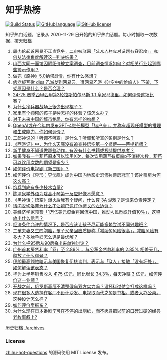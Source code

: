 # 知乎热榜
[![Build Status](https://github.com/ToWeLong/zhihu-hot-questions/workflows/CI/badge.svg)](https://github.com/ToWeLong/zhihu-hot-questions/actions)
[![GitHub language](https://img.shields.io/badge/language-golang-orange.svg)](https://golang.org/)
[![GitHub license](https://img.shields.io/github/license/ToWeLong/zhihu-hot-questions)](https://github.com/ToWeLong/zhihu-hot-questions/blob/main/LICENSE)

知乎热门话题，记录从 2020-11-29 日开始的知乎热门话题。每小时抓取一次数据，按天[归档](./archives)

<!-- BEGIN -->

1. [周杰伦起诉网易不正当竞争，二审被驳回「公众人物应对话题有容忍度」，如何从法律角度解读这一判决结果？](https://www.zhihu.com/question/665607181)
1. [山西大同一面馆因阴阳价被立案调查，目前调查情况如何？对相关行业起到哪些警示作用？](https://www.zhihu.com/question/665408814)
1. [做完《原神》5.0纳塔剧情，你有什么感想？](https://www.zhihu.com/question/665549091)
1. [痞老板写歌 diss 乙游发到网易云，遭网易乙游《时空中的绘旅人》下架，下架原因是什么？是否合理？](https://www.zhihu.com/question/665641456)
1. [24-25 赛季西甲西甲第3轮拉斯帕尔马斯 1:1 皇家马德里，如何评价这场比赛？](https://www.zhihu.com/question/665653397)
1. [为什么冷兵器战场上很少出现棍子？](https://www.zhihu.com/question/665555134)
1. [家里有个抑郁的孩子是种怎样的体验？该怎么办？](https://www.zhihu.com/question/664782278)
1. [对于未来中国的城市格局，你有怎样的构想？](https://www.zhihu.com/question/51911025)
1. [OpenAI或在今年内发布GPT-4继任模型「猎户座」，并称有超现任模型的推理和生成能力，你如何评价？](https://www.zhihu.com/question/665523993)
1. [二郎神说的「听调不听宣」是什么？听调和听宣的区别是什么？](https://www.zhihu.com/question/496963917)
1. [《西游记》中，为什么天庭没有追查孙悟空第一个师傅——菩提祖师？](https://www.zhihu.com/question/403995759)
1. [新手健身不知道做哪些动作，有没有什么书籍或视频提供参考？](https://www.zhihu.com/question/664431814)
1. [如果我有一个葫芦原本可以饮用X次，每次饮用葫芦有概率p不消耗次数，葫芦可以饮用次数的期望是多少？](https://www.zhihu.com/question/665362643)
1. [如何评价电视剧《新三国》？](https://www.zhihu.com/question/63100661)
1. [如何评价《异形：夺命舰》成为中国内地影史恐怖片票房冠军？该片票房为何这么高？](https://www.zhihu.com/question/665372135)
1. [炮兵到底有多少技术含量?](https://www.zhihu.com/question/661957618)
1. [陈清泉学外语为啥高小琴第一反应好像不愿意？](https://www.zhihu.com/question/533524169)
1. [《黑神话：悟空》爆火后我有个疑问，什么算 3A 游戏？是谁来负责评定？](https://www.zhihu.com/question/665598504)
1. [请问安切洛蒂为什么不让姆巴佩打他擅长的左边锋？](https://www.zhihu.com/question/665522734)
1. [美经济学家预警「1万亿美元资金将回流中国，推动人民币或升值10%」，这释放出什么信号？](https://www.zhihu.com/question/665596255)
1. [经济条件允许的情况下，是否应该让孩子尽可能多地尝试不同兴趣班？](https://www.zhihu.com/question/665416158)
1. [二孩夫妻又生四胞胎，孩子父亲回应质疑称「减胎的风险很高」，减胎风险有多大？多胎孕妇怎么选是最优解？](https://www.zhihu.com/question/665599987)
1. [为什么把95后从90后拎出来单独讨论？](https://www.zhihu.com/question/273736481)
1. [广州首套房贷利率「卷」至 2.89% ，与公积金贷款利率的 2.85% 相差无几，释放了什么信号？](https://www.zhihu.com/question/665615785)
1. [伊朗最高领袖暗示与美国恢复伊核谈判，表示与「敌人」接触「没有坏处」，如何解读该表态？](https://www.zhihu.com/question/665518702)
1. [华为上半年销售收入 4175 亿元，同比增长 34.3%，每天净赚 3 亿元，如何评价这一业绩？](https://www.zhihu.com/question/665618796)
1. [开战之前，俄罗斯高层不清楚俄乌双方实力吗？没预料过仗会打成这样吗？](https://www.zhihu.com/question/665547644)
1. [现在很多人选择在客厅不设计沙发、电视取而代之的是书柜，或者大办公桌。这种设计怎么样？](https://www.zhihu.com/question/664653688)
1. [如何评价樊振东？](https://www.zhihu.com/question/28064136)
1. [为什么现在日本番剧宁可在不停的出厕纸，而不愿意把以前的口碑过硬的经典老故事叙上?](https://www.zhihu.com/question/665556355)

<!-- END -->

历史归档 [./archives](./archives)


### License
[zhihu-hot-questions](https://github.com/towelong/zhihu-hot-questions) 的源码使用 MIT License 发布。